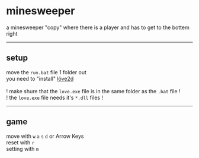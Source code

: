# minesweeper
a minesweeper "copy" where there is a player and has to get to the bottem right

----
## setup
move the `run.bat` file 1 folder out                <br/>
you need to "install" [löve2d](https://love2d.org/) <br/>
<br/>
! make shure that the `love.exe` file is in the same folder as the `.bat` file ! <br/>
! the `love.exe` file needs it's `*.dll` files !


----
## game

move with `w` `a` `s` `d` or Arrow Keys <br/>
reset with `r`                          <br/>
setting with `m`                        <br/>
